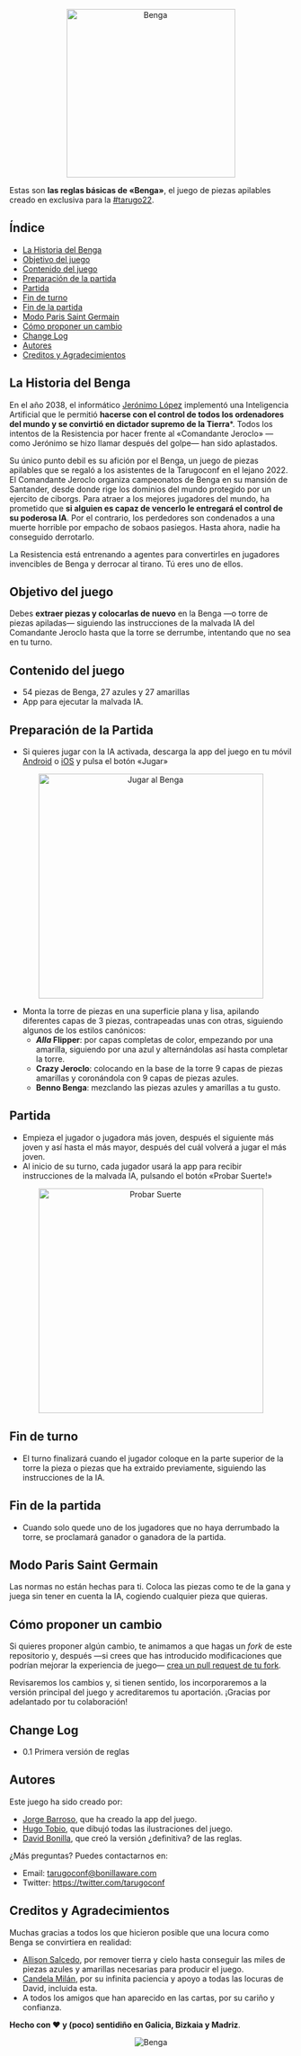 <p align="center">
    <img alt="Benga" title="Logo del Benga" src="https://github.com/tarugoconf/benga/blob/main/benga_logo_1024.png?raw=true" width="300">
</p>

Estas son **las reglas básicas de «Benga»**, el juego de piezas apilables creado en exclusiva para la [#tarugo22](https://www.tarugoconf.com/).

## Índice

- [La Historia del Benga](#la-historia-del-benga)
- [Objetivo del juego](#objetivo-del-juego)
- [Contenido del juego](#contenido-del-juego)
- [Preparación de la partida](#preparación-de-la-partida)
- [Partida](#partida)
- [Fin de turno](#fin-de-turno)
- [Fin de la partida](#fin-de-la-partida)
- [Modo Paris Saint Germain](#modo-paris-saint-germain)
- [Cómo proponer un cambio](#cómo-proponer-un-cambio)
- [Change Log](#change-log)
- [Autores](#autores)
- [Creditos y Agradecimientos](#creditos-y-agradecimientos)


## La Historia del Benga

En el año 2038, el informático [Jerónimo López](https://twitter.com/jerolba) implementó una Inteligencia Artificial que le permitió **hacerse con el control de todos los ordenadores del mundo y se convirtió en dictador supremo de la Tierra***. Todos los intentos de la Resistencia por hacer frente al «Comandante Jeroclo» —como Jerónimo se hizo llamar después del golpe— han sido aplastados.

Su único punto debil es su afición por el Benga, un juego de piezas apilables que se regaló a los asistentes de la Tarugoconf en el lejano 2022. El Comandante Jeroclo organiza campeonatos de Benga en su mansión de Santander, desde donde rige los dominios del mundo protegido por un ejercito de ciborgs. Para atraer a los mejores jugadores del mundo, ha prometido que **si alguien es capaz de vencerlo le entregará el control de su poderosa IA**. Por el contrario, los perdedores son condenados a una muerte horrible por empacho de sobaos pasiegos. Hasta ahora, nadie ha conseguido derrotarlo.

La Resistencia está entrenando a agentes para convertirles en jugadores invencibles de Benga y derrocar al tirano. Tú eres uno de ellos.

## Objetivo del juego

Debes **extraer piezas y colocarlas de nuevo** en la Benga —o torre de piezas apiladas— siguiendo las instrucciones de la malvada IA del Comandante Jeroclo hasta que la torre se derrumbe, intentando que no sea en tu turno.

## Contenido del juego

* 54 piezas de Benga, 27 azules y 27 amarillas
* App para ejecutar la malvada IA.

## Preparación de la Partida

* Si quieres jugar con la IA activada, descarga la app del juego en tu móvil [Android](https://play.google.com/store/apps/details?id=com.Bonillaware.Benga) o [iOS](https://apps.apple.com/app/tarugoconf-benga/id6443456459) y pulsa el botón «Jugar»


<p align="center">
    <img alt="Jugar al Benga" title="Jugar al Benga" src="https://github.com/tarugoconf/benga/blob/main/benga_jugar.png?raw=true" width="400">
</p>


* Monta la torre de piezas en una superficie plana y lisa, apilando diferentes capas de 3 piezas, contrapeadas unas con otras, siguiendo algunos de los estilos canónicos:
    * ***Alla* Flipper**: por capas completas de color, empezando por una amarilla, siguiendo por una azul y alternándolas así hasta completar la torre. 
    * **Crazy Jeroclo**: colocando en la base de la torre 9 capas de piezas amarillas y coronándola con 9 capas de piezas azules.
    * **Benno Benga**: mezclando las piezas azules y amarillas a tu gusto.


## Partida

* Empieza el jugador o jugadora más joven, después el siguiente más joven y así hasta el más mayor, después del cuál volverá a jugar el más joven.
* Al inicio de su turno, cada jugador usará la app para recibir instrucciones de la malvada IA, pulsando el botón «Probar Suerte!»

<p align="center">
    <img alt="Probar Suerte" title="Probar Suerte" src="https://github.com/tarugoconf/benga/blob/main/benga_suerte.png?raw=true" width="400">
</p>


## Fin de turno

* El turno finalizará cuando el jugador coloque en la parte superior de la torre la pieza o piezas que ha extraido previamente, siguiendo las instrucciones de la IA.

## Fin de la partida

* Cuando solo quede uno de los jugadores que no haya derrumbado la torre, se proclamará ganador o ganadora de la partida.

## Modo Paris Saint Germain

Las normas no están hechas para ti. Coloca las piezas como te de la gana y juega sin tener en cuenta la IA, cogiendo cualquier pieza que quieras.

## Cómo proponer un cambio

Si quieres proponer algún cambio, te animamos a que hagas un *fork* de este repositorio y, después —si crees que has introducido modificaciones que podrían mejorar la experiencia de juego— [crea un pull request de tu fork](https://help.github.com/articles/creating-a-pull-request-from-a-fork/).

Revisaremos los cambios y, si tienen sentido, los incorporaremos a la versión principal del juego y acreditaremos tu aportación. ¡Gracias por adelantado por tu colaboración!

## Change Log

* 0.1 Primera versión de reglas

## Autores

Este juego ha sido creado por:

* [Jorge Barroso](https://twitter.com/flipper83), que ha creado la app del juego.
* [Hugo Tobio](https://twitter.com/HugoTobio), que dibujó todas las ilustraciones del juego.
* [David Bonilla](https://twitter.com/david_bonilla), que creó la versión ¿definitiva? de las reglas.

¿Más preguntas? Puedes contactarnos en:

* Email: tarugoconf@bonillaware.com
* Twitter: https://twitter.com/tarugoconf


## Creditos y Agradecimientos

Muchas gracias a todos los que hicieron posible que una locura como Benga se convirtiera en realidad:

* [Allison Salcedo](https://www.getmanfred.com/es/blog/hello-my-name-is-allison), por remover tierra y cielo hasta conseguir las miles de piezas azules y amarillas necesarias para producir el juego.
* [Candela Milán](https://twitter.com/candelamd), por su infinita paciencia y apoyo a todas las locuras de David, incluida esta.
* A todos los amigos que han aparecido en las cartas, por su cariño y confianza.

**Hecho con ❤️ y (poco) sentidiño en Galicia, Bizkaia y Madriz**.


<p align="center">
    <img alt="Benga" title="Logo del Benga" src="https://github.com/tarugoconf/benga/blob/main/Juego%20Benga%20Jenga%20MAQUETA%20PRODUCCION%20SOBRE%20PLANTILLA.png?raw=true">
</p>
